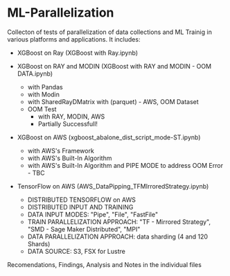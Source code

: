 # ML-Parallelization

Collecton of tests of parallelization of data collections and ML Trainig in various platforms and applications. It includes:
  - XGBoost on Ray (XGBoost with Ray.ipynb)
  
  - XGBoost on RAY and MODIN (XGBoost with RAY and MODIN - OOM DATA.ipynb)
    - with Pandas
    - with Modin
    - with SharedRayDMatrix with (parquet) - AWS, OOM Dataset
    - OOM Test
      - with RAY, MODIN, AWS
      - Partially Successfull!
  
  - XGBoost on AWS (xgboost_abalone_dist_script_mode-ST.ipynb)
    - with AWS's Framework
    - with AWS's Built-In Algorithm
    - with AWS's Built-In Algorithm and PIPE MODE to address OOM Error - TBC

  - TensorFlow on AWS (AWS_DataPipping_TFMIrroredStrategy.ipynb)
    - DISTRIBUTED TENSORFLOW on AWS
    - DISTRIBUTED INPUT AND TRAINING
    - DATA INPUT MODES: "Pipe", "File", "FastFile"
    - TRAIN PARALLELIZATION APPROACH: "TF - Mirrored Strategy", "SMD - Sage Maker Distributed", "MPI"
    - DATA PARALLELIZATION APPROACH: data sharding (4 and 120 Shards)
    - DATA SOURCE: S3, FSX for Lustre

Recomendations, Findings, Analysis and Notes in the individual files

